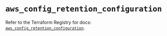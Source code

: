 # `aws_config_retention_configuration`

Refer to the Terraform Registry for docs: [`aws_config_retention_configuration`](https://registry.terraform.io/providers/hashicorp/aws/5.89.0/docs/resources/config_retention_configuration).

